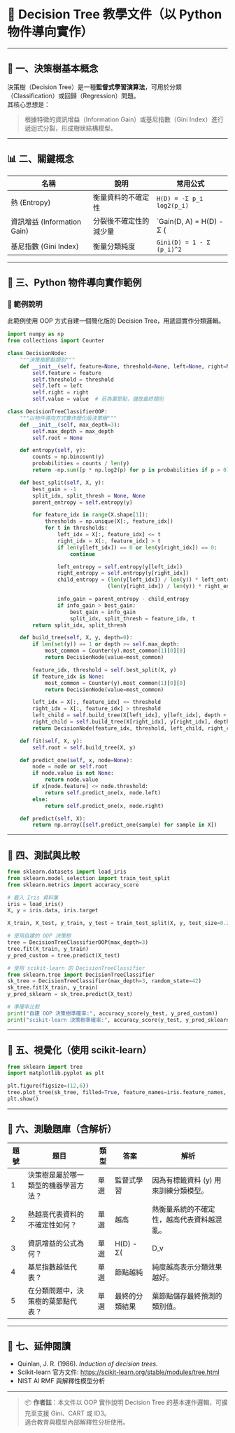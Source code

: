 # 🌳 Decision Tree 教學文件（以 Python 物件導向實作）

---

## 🧠 一、決策樹基本概念

決策樹（Decision Tree）是一種**監督式學習演算法**，可用於分類（Classification）或回歸（Regression）問題。  
其核心思想是：
> 根據特徵的資訊增益（Information Gain）或基尼指數（Gini Index）進行遞迴式分裂，形成樹狀結構模型。

---

## 📊 二、關鍵概念

| 名稱 | 說明 | 常用公式 |
|------|------|-----------|
| 熱 (Entropy) | 衡量資料的不確定性 | `H(D) = -Σ p_i log2(p_i)` |
| 資訊增益 (Information Gain) | 分裂後不確定性的減少量 | `Gain(D, A) = H(D) - Σ (|D_v|/|D|) * H(D_v)` |
| 基尼指數 (Gini Index) | 衡量分類純度 | `Gini(D) = 1 - Σ (p_i)^2` |

---

## 🧬 三、Python 物件導向實作範例

### 📘 範例說明
此範例使用 OOP 方式自建一個簡化版的 Decision Tree，用遞迴實作分類邏輯。

```python
import numpy as np
from collections import Counter

class DecisionNode:
    """決策樹節點類別"""
    def __init__(self, feature=None, threshold=None, left=None, right=None, value=None):
        self.feature = feature
        self.threshold = threshold
        self.left = left
        self.right = right
        self.value = value  # 若為葉節點，儲放最終類別

class DecisionTreeClassifierOOP:
    """以物件導向方式實作簡化版決策樹"""
    def __init__(self, max_depth=3):
        self.max_depth = max_depth
        self.root = None

    def entropy(self, y):
        counts = np.bincount(y)
        probabilities = counts / len(y)
        return -np.sum([p * np.log2(p) for p in probabilities if p > 0])

    def best_split(self, X, y):
        best_gain = -1
        split_idx, split_thresh = None, None
        parent_entropy = self.entropy(y)

        for feature_idx in range(X.shape[1]):
            thresholds = np.unique(X[:, feature_idx])
            for t in thresholds:
                left_idx = X[:, feature_idx] <= t
                right_idx = X[:, feature_idx] > t
                if len(y[left_idx]) == 0 or len(y[right_idx]) == 0:
                    continue

                left_entropy = self.entropy(y[left_idx])
                right_entropy = self.entropy(y[right_idx])
                child_entropy = (len(y[left_idx]) / len(y)) * left_entropy + \
                                (len(y[right_idx]) / len(y)) * right_entropy

                info_gain = parent_entropy - child_entropy
                if info_gain > best_gain:
                    best_gain = info_gain
                    split_idx, split_thresh = feature_idx, t
        return split_idx, split_thresh

    def build_tree(self, X, y, depth=0):
        if len(set(y)) == 1 or depth >= self.max_depth:
            most_common = Counter(y).most_common(1)[0][0]
            return DecisionNode(value=most_common)

        feature_idx, threshold = self.best_split(X, y)
        if feature_idx is None:
            most_common = Counter(y).most_common(1)[0][0]
            return DecisionNode(value=most_common)

        left_idx = X[:, feature_idx] <= threshold
        right_idx = X[:, feature_idx] > threshold
        left_child = self.build_tree(X[left_idx], y[left_idx], depth + 1)
        right_child = self.build_tree(X[right_idx], y[right_idx], depth + 1)
        return DecisionNode(feature_idx, threshold, left_child, right_child)

    def fit(self, X, y):
        self.root = self.build_tree(X, y)

    def predict_one(self, x, node=None):
        node = node or self.root
        if node.value is not None:
            return node.value
        if x[node.feature] <= node.threshold:
            return self.predict_one(x, node.left)
        else:
            return self.predict_one(x, node.right)

    def predict(self, X):
        return np.array([self.predict_one(sample) for sample in X])
```

---

## 🧪 四、測試與比較

```python
from sklearn.datasets import load_iris
from sklearn.model_selection import train_test_split
from sklearn.metrics import accuracy_score

# 載入 Iris 資料集
iris = load_iris()
X, y = iris.data, iris.target

X_train, X_test, y_train, y_test = train_test_split(X, y, test_size=0.2, random_state=42)

# 使用自建的 OOP 決策樹
tree = DecisionTreeClassifierOOP(max_depth=3)
tree.fit(X_train, y_train)
y_pred_custom = tree.predict(X_test)

# 使用 scikit-learn 的 DecisionTreeClassifier
from sklearn.tree import DecisionTreeClassifier
sk_tree = DecisionTreeClassifier(max_depth=3, random_state=42)
sk_tree.fit(X_train, y_train)
y_pred_sklearn = sk_tree.predict(X_test)

# 準確率比較
print("自建 OOP 決策樹準確率:", accuracy_score(y_test, y_pred_custom))
print("scikit-learn 決策樹準確率:", accuracy_score(y_test, y_pred_sklearn))
```

---

## 🌈 五、視覺化（使用 scikit-learn）

```python
from sklearn import tree
import matplotlib.pyplot as plt

plt.figure(figsize=(12,6))
tree.plot_tree(sk_tree, filled=True, feature_names=iris.feature_names, class_names=iris.target_names)
plt.show()
```

---

## 🧠 六、測驗題庫（含解析）

| 題號 | 題目 | 類型 | 答案 | 解析 |
|------|------|------|------|------|
| 1 | 決策樹是屬於哪一類型的機器學習方法？ | 單選 | 監督式學習 | 因為有標籤資料 (y) 用來訓練分類模型。 |
| 2 | 熱越高代表資料的不確定性如何？ | 單選 | 越高 | 熱衡量系統的不確定性，越高代表資料越混亂。 |
| 3 | 資訊增益的公式為何？ | 單選 | H(D) - Σ(|D_v|/|D|)H(D_v) | 衡量分裂後的不確定性減少量。 |
| 4 | 基尼指數越低代表？ | 單選 | 節點越純 | 純度越高表示分類效果越好。 |
| 5 | 在分類問題中，決策樹的葉節點代表？ | 單選 | 最終的分類結果 | 葉節點儲存最終預測的類別值。 |

---

## 💾 七、延伸閱讀
- Quinlan, J. R. (1986). *Induction of decision trees.*
- Scikit-learn 官方文件: https://scikit-learn.org/stable/modules/tree.html
- NIST AI RMF 與解釋性模型分析

---

> 📦 **作者註**：本文件以 OOP 實作說明 Decision Tree 的基本運作邏輯，可擴充至支援 Gini、CART 或 ID3。  
> 適合教育與模型內部解釋性分析使用。

